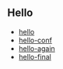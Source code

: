

## Hello

* [hello](hello)
* [hello-conf](hello-conf)
* [hello-again](hello-again)
* [hello-final](hello-final)
